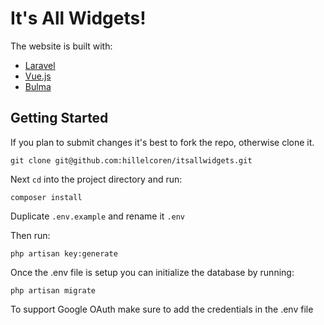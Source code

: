 # It's All Widgets!

The website is built with:

- [Laravel](https://laravel.com/)
- [Vue.js](https://vuejs.org/)
- [Bulma](https://bulma.io/)

## Getting Started

If you plan to submit changes it's best to fork the repo, otherwise clone it.

`git clone git@github.com:hillelcoren/itsallwidgets.git`

Next `cd` into the project directory and run:

`composer install`

Duplicate `.env.example` and rename it `.env`

Then run:

`php artisan key:generate`

Once the .env file is setup you can initialize the database by running:

`php artisan migrate`

To support Google OAuth make sure to add the credentials in the .env file
